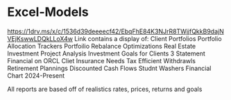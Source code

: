 # Excel-Models
https://1drv.ms/x/c/1536d39deeeecf42/EbqFhE84K3NJrR8TWjjfQkkB9dajNVEjKswwLDQkLLoX4w
Link contains a display of:
Client Portfolios 
Portfolio Allocation Trackers
Portfoilio Rebalance Optimizations
Real Estate Investment Project Analysis
Investment Goals for Clients
3 Statement Financial on ORCL
Cliet Insurance Needs
Tax Efficient Withdrawls
Retirement Plannings
Discounted Cash Flows 
Studnt Washers Financial Chart 2024-Present 

All reports are based off of realistics rates, prices, returns and goals 
